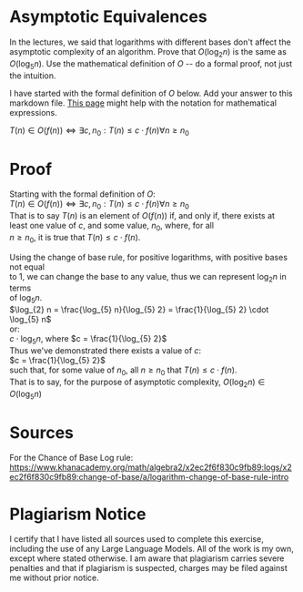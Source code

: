# Asymptotic Equivalences

In the lectures, we said that logarithms with different bases don't affect the
asymptotic complexity of an algorithm. Prove that $O(\log_{2} n)$ is the same as
$O(\log_{5} n)$. Use the mathematical definition of $O$ -- do a formal proof,
not just the intuition.

I have started with the formal definition of $O$ below. Add your answer to this
markdown file. [This
page](https://docs.github.com/en/get-started/writing-on-github/working-with-advanced-formatting/writing-mathematical-expressions)
might help with the notation for mathematical expressions.

$T(n) \in O(f(n)) \iff \exists c, n_0: T(n) \leq c \cdot f(n) \forall n \geq n_0$  

# Proof  

Starting with the formal definition of $O$:  
$T(n) \in O(f(n)) \iff \exists c, n_0: T(n) \leq c \cdot f(n) \forall n \geq n_0$  
That is to say $T(n)$ is an element of $O(f(n))$ if, and only if, there exists at  
least one value of $c$, and some value, $n_0$, where, for all  
$n \ge n_0$, it is true that $T(n) \le c \cdot f(n)$.  

Using the change of base rule, for positive logarithms, with positive bases not equal  
to 1, we can change the base to any value, thus we can represent $\log_{2} n$ in terms  
of $\log_{5} n$.  
$\log_{2} n = \frac{\log_{5} n}{\log_{5} 2} = \frac{1}{\log_{5} 2} \cdot \log_{5} n$  
or:  
$c \cdot \log_{5} n$, where $c = \frac{1}{\log_{5} 2}$  
Thus we've demonstrated there exists a value of $c$:  
$c = \frac{1}{\log_{5} 2}$  
such that, for some value of $n_0$, all $n \ge n_0$ that $T(n) \le c \cdot f(n)$.  
That is to say, for the purpose of asymptotic complexity, $O(\log_{2} n)\in O(\log_{5} n)$  

# Sources

For the Chance of Base Log rule:  
https://www.khanacademy.org/math/algebra2/x2ec2f6f830c9fb89:logs/x2ec2f6f830c9fb89:change-of-base/a/logarithm-change-of-base-rule-intro  

# Plagiarism Notice

I certify that I have listed all sources used to complete this exercise, including the use of any Large Language Models. All of the work is my own, except where stated otherwise. I am aware that plagiarism carries severe penalties and that if plagiarism is suspected, charges may be filed against me without prior notice.
